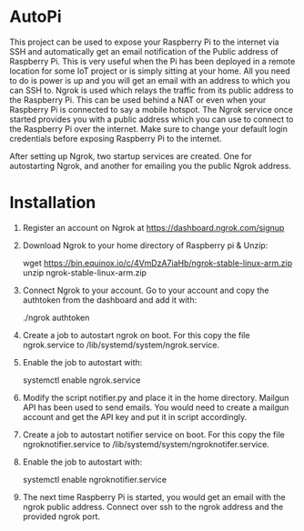 # AutoPi

This project can be used to expose your Raspberry Pi to the internet via SSH and automatically get an email notification of the Public address of Raspberry Pi. This is very useful when the Pi has been deployed in a remote location for some IoT project or is simply sitting at your home. All you need to do is power is up and you will get an email with an address to which you can SSH to. 
Ngrok is used which relays the traffic from its public address to the Raspberry Pi. This can be used behind a NAT or even when your Raspberry Pi is connected to say a mobile hotspot.
The Ngrok service once started provides you with a public address which you can use to connect to the Raspberry Pi over the internet. Make sure to change your default login credentials before exposing Raspberry Pi to the internet.

After setting up Ngrok, two startup services are created. One for autostarting Ngrok, and another for emailing you the public Ngrok address.

# Installation

1. Register an account on Ngrok at https://dashboard.ngrok.com/signup

2. Download Ngrok to your home directory of Raspberry pi & Unzip:

    wget https://bin.equinox.io/c/4VmDzA7iaHb/ngrok-stable-linux-arm.zip
    unzip ngrok-stable-linux-arm.zip 
    
3. Connect Ngrok to your account. Go to your account and copy the authtoken from the dashboard and add it with:

    ./ngrok authtoken <your auth token>
  
4. Create a job to autostart ngrok on boot. For this copy the file ngrok.service to /lib/systemd/system/ngrok.service.
    
5. Enable the job to autostart with:

    systemctl enable ngrok.service
    
6. Modify the script notifier.py and place it in the home directory. Mailgun API has been used to send emails. You would need to create a mailgun account and get the API key and put it in script accordingly.

7. Create a job to autostart notifier service on boot. For this copy the file ngroknotifier.service to /lib/systemd/system/ngroknotifer.service.

8. Enable the job to autostart with:

    systemctl enable ngroknotifier.service
    
9. The next time Raspberry Pi is started, you would get an email with the ngrok public address. Connect over ssh to the ngrok address and the provided ngrok port.
